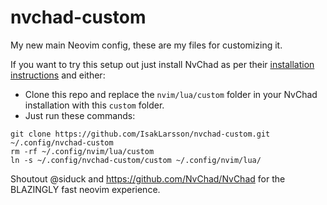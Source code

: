 # nvchad-custom

My new main Neovim config, these are my files for customizing it.

If you want to try this setup out just install NvChad as per their [installation instructions](https://nvchad.com/docs/quickstart/install) and either:
- Clone this repo and replace the `nvim/lua/custom` folder in your NvChad installation with this `custom` folder.
- Just run these commands:
```
git clone https://github.com/IsakLarsson/nvchad-custom.git ~/.config/nvchad-custom
rm -rf ~/.config/nvim/lua/custom
ln -s ~/.config/nvchad-custom/custom ~/.config/nvim/lua/
```

Shoutout @siduck and https://github.com/NvChad/NvChad for the BLAZINGLY fast neovim experience.
